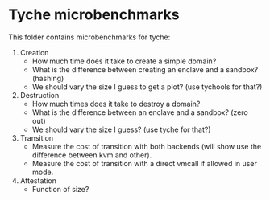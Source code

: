 # Tyche microbenchmarks

This folder contains microbenchmarks for tyche:

1. Creation
	* How much time does it take to create a simple domain?
	* What is the difference between creating an enclave and a sandbox? (hashing)
	* We should vary the size I guess to get a plot? (use tychools for that?)
2. Destruction
	* How much times does it take to destroy a domain?
	* What is the difference between an enclave and a sandbox? (zero out)
	* We should vary the size I guess? (use tyche for that?)
3. Transition
	* Measure the cost of transition with both backends (will show use the difference between kvm and other).
	* Measure the cost of transition with a direct vmcall if allowed in user mode.
4. Attestation
	* Function of size?
